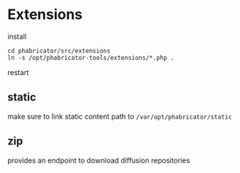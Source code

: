 Extensions
===

install
```
cd phabricator/src/extensions
ln -s /opt/phabricator-tools/extensions/*.php .
```

restart

## static

make sure to link static content path to `/var/opt/phabricator/static`

## zip

provides an endpoint to download diffusion repositories
